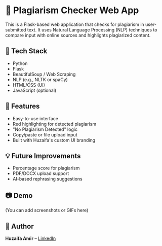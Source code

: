 # 🧠 Plagiarism Checker Web App

This is a Flask-based web application that checks for plagiarism in user-submitted text.
It uses Natural Language Processing (NLP) techniques to compare input with online sources and highlights plagiarized content.

## 🔧 Tech Stack
- Python
- Flask
- BeautifulSoup / Web Scraping
- NLP (e.g., NLTK or spaCy)
- HTML/CSS (UI)
- JavaScript (optional)

## 🚀 Features
- Easy-to-use interface
- Red highlighting for detected plagiarism
- "No Plagiarism Detected" logic
- Copy/paste or file upload input
- Built with Huzaifa's custom UI branding

## 💡 Future Improvements
- Percentage score for plagiarism
- PDF/DOCX upload support
- AI-based rephrasing suggestions

## 📷 Demo
(You can add screenshots or GIFs here)

## 📌 Author
**Huzaifa Amir** – [LinkedIn](https://www.linkedin.com/in/huzaifa-amir-ha)
